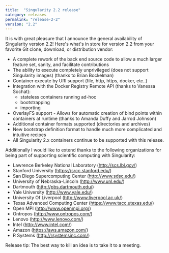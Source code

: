 ```yaml
---
title:  "Singularity 2.2 release"
category: releases
permalink: "release-2-2"
version: "2.2"
---
```


It is with great pleasure that I announce the general availability of Singularity version 2.2! Here's what's in store for version 2.2 from your favorite Git clone, download, or distribution vendor:

* A complete rework of the back end source code to allow a much larger feature set, sanity, and facilitate contributions
* The ability to execute completely unprivileged (does not support Singularity images) (thanks to Brian Bockelman)
* Container execute by URI support (file, http, https, docker, etc..)
* Integration with the Docker Registry Remote API (thanks to Vanessa Sochat):
    * stateless containers running ad-hoc
    * bootstrapping
    * importing
* OverlayFS support - Allows for automatic creation of bind points within containers at runtime (thanks to Amanda Duffy and Jarrod Johnson)
* Additional container formats supported (directories and archives)
* New bootstrap definition format to handle much more complicated and intuitive recipes
* All Singularity 2.x containers continue to be supported with this release.

Additionally I would like to extend thanks to the following organizations for being part of supporting scientific computing with Singularity:

- Lawrence Berkeley National Laboratory (http://scs.lbl.gov/)
- Stanford University (https://srcc.stanford.edu/)
- San Diego Supercomputing Center (http://www.sdsc.edu/)
- University of Nebraska-Lincoln (http://www.unl.edu/)
- Dartmouth (http://pbs.dartmouth.edu/)
- Yale University (http://www.yale.edu/)
- University Of Liverpool (http://www.liverpool.ac.uk/)
- Texas Advanced Computing Center (https://www.tacc.utexas.edu/)
- Open MPI (http://www.openmpi.org/)
- Ontropos (http://www.ontropos.com/)
- Lenovo (http://www.lenovo.com/)
- Intel (http://www.intel.com/)
- Amazon (https://aws.amazon.com/)
- R Systems (http://rsystemsinc.com/)

Release tip: The best way to kill an idea is to take it to a meeting.
